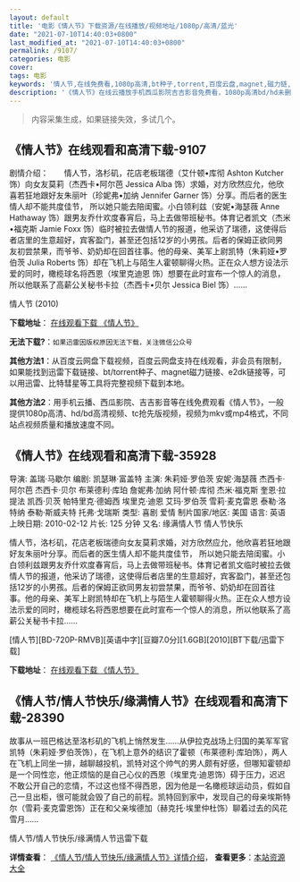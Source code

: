 ```yaml
---
layout: default
title: '电影《情人节》下载资源/在线播放/视频地址/1080p/高清/蓝光'
date: "2021-07-10T14:40:03+0800"
last_modified_at: "2021-07-10T14:40:03+0800"
permalink: /9107/
categories: 电影
cover:
tags: 电影
keywords: '情人节,在线免费看,1080p高清,bt种子,torrent,百度云盘,magnet,磁力链,迅雷下载资源'
description: '《情人节》在线云播放手机西瓜影院吉吉影音免费看，1080p高清bd/hd未删减完整版和tc抢先枪版，mkv/mp4格式，附带bt/torrent种子、magnet/磁力链、百度云盘、网盘资源迅雷下载链接'
---
```


>内容采集生成，如果链接失效，多试几个。


## 《情人节》在线观看和高清下载-9107

剧情介绍：　　情人节，洛杉矶，花店老板瑞德（艾什顿•库彻 Ashton Kutcher 饰）向女友莫莉（杰西卡•阿尔芭 Jessica Alba 饰）求婚，对方欣然应允，他欣喜若狂地跟好友朱丽叶（珍妮弗•加纳 Jennifer Garner 饰）分享。而后者的医生情人却不能共度佳节， 所以她只能去陪闺蜜。小白领利兹（安妮•海瑟薇 Anne Hathaway 饰）跟男友乔什欢度春宵后，马上去做带班秘书。体育记者凯文（杰米•福克斯 Jamie Foxx 饰）临时被拉去做情人节的报道，他采访了瑞德，这使得后者店里的生意超好，宾客盈门，甚至还包括12岁的小男孩。后者的保姆正欲同男友初尝禁果，而爷爷、奶奶却在回首往事。他的母亲、美军上尉凯特（朱莉娅•罗伯茨 Julia Roberts 饰）却在飞机上与陌生人霍顿聊得火热。正在众人想方设法示爱的同时，橄榄球名将西恩（埃里克迪恩 饰）想要在此时宣布一个惊人的消息，所以他联系了高薪公关秘书卡拉（杰西卡•贝尔 Jessica Biel 饰）……


情人节 (2010)

**下载地址**： [在线观看下载 《情人节》](https://www.btbtdy.me/btdy/dy9951.html) 


**无法下载?**：`如果迅雷因版权原因无法下载，关注微信公众号 `

**其他方法1**：从百度云网盘下载视频，百度云网盘支持在线观看，非会员有限制，如果能找到迅雷下载链接、bt/torrent种子、magnet磁力链接、e2dk链接等，可以用迅雷、比特彗星等工具将完整视频下载到本地。

**其他方法2**：用手机云播、西瓜影院、吉吉影音等在线免费观看《情人节》，一般提供1080p高清、hd/bd高清视频、tc抢先版视频，视频为mkv或mp4格式，不同站点视频质量和播放速度不同。


## 《情人节》在线观看和高清下载-35928

导演: 盖瑞·马歇尔 编剧: 凯瑟琳·富盖特 主演: 朱莉娅·罗伯茨 安妮·海瑟薇 杰西卡·阿尔芭 杰西卡·贝尔 布莱德利·库珀 詹妮弗·加纳 阿什顿·库彻 杰米·福克斯 奎恩·拉提法 凯西·贝茨 帕特里克·德姆西 埃里克·迪恩 艾玛·罗伯茨 雪莉·麦克雷恩 泰勒·洛特纳 泰勒·斯威夫特 托弗·戈瑞斯 类型: 喜剧 爱情 制片国家/地区: 美国 语言: 英语 上映日期: 2010-02-12 片长: 125 分钟 又名: 缘满情人节 情人节快乐

情人节，洛杉矶，花店老板瑞德向女友莫莉求婚，对方欣然应允，他欣喜若狂地跟好友朱丽叶分享。而后者的医生情人却不能共度佳节， 所以她只能去陪闺蜜。小白领利兹跟男友乔什欢度春宵后，马上去做带班秘书。体育记者凯文临时被拉去做情人节的报道，他采访了瑞德，这使得后者店里的生意超好，宾客盈门，甚至还包括12岁的小男孩。后者的保姆正欲同男友初尝禁果，而爷爷、奶奶却在回首往事。他的母亲、美军上尉凯特却在飞机上与陌生人霍顿聊得火热。正在众人想方设法示爱的同时，橄榄球名将西恩想要在此时宣布一个惊人的消息，所以他联系了高薪公关秘书卡拉……


[情人节][BD-720P-RMVB][英语中字][豆瓣7.0分][1.6GB][2010][BT下载/迅雷下载]

**下载地址**： [在线观看下载 《情人节》](https://www.btdx8.com/torrent/valentines_day_2010.html) 


## 《情人节/情人节快乐/缘满情人节》在线观看和高清下载-28390

故事从一班巴格达至洛杉矶的飞机上悄然发生……从伊拉克战场上归国的美军军官凯特（朱莉娅·罗伯茨饰），在飞机上意外的结识了霍顿（布莱德利&middot;库珀饰），两人在飞机上同坐一排，越聊越投机，凯特对这个帅气的男人颇有好感，但哪知霍顿却是一个同性恋，他正烦恼的是自己心仪的西恩（埃里克·迪恩饰）碍于压力，迟迟不敢公开自己的恋情，不过这也怪不得西恩，因为他是一名橄榄球运动员，假如自己一旦出柜，很可能就会毁了自己的前程。凯特回到家中，发现自己的母亲埃斯特尔（雪莉·麦克雷恩饰）正在和父亲埃德加（赫克托·埃里仲杜饰）聊着过去的风花雪月&hellip;…


情人节/情人节快乐/缘满情人节迅雷下载

**详情查看**： [《情人节/情人节快乐/缘满情人节》详情介绍](/movie/28390/)， **查看更多**：[本站资源大全](/movie/t/all/)

